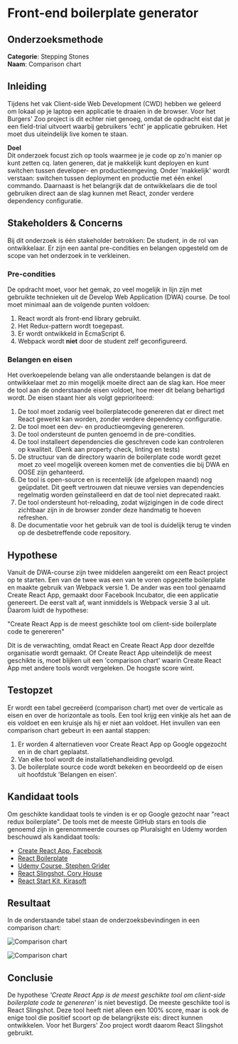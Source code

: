 # Front-end boilerplate generator

## Onderzoeksmethode

**Categorie**: Stepping Stones <br />
**Naam**: Comparison chart

## Inleiding
Tijdens het vak Client-side Web Development (CWD) hebben we geleerd om lokaal op je laptop een applicatie te draaien
in de browser. Voor het Burgers' Zoo project is dit echter niet genoeg, omdat de opdracht eist dat je een field-trial uitvoert waarbij gebruikers 'echt' je applicatie gebruiken. Het moet dus uiteindelijk live komen te staan. 

**Doel**<br />
Dit onderzoek focust zich op tools waarmee je je code op zo'n manier op kunt zetten cq. laten generen, dat je makkelijk kunt
deployen en kunt switchen tussen developer- en productieomgeving. Onder 'makkelijk' wordt verstaan: switchen tussen deployment en productie met één enkel commando. Daarnaast is het belangrijk dat de ontwikkelaars die de tool gebruiken direct aan de slag kunnen met React, zonder verdere dependency configuratie.

## Stakeholders & Concerns
Bij dit onderzoek is één stakeholder betrokken: De student, in de rol van ontwikkelaar.
Er zijn een aantal pre-condities en belangen opgesteld om de scope van het onderzoek in te verkleinen.

### Pre-condities
De opdracht moet, voor het gemak, zo veel mogelijk in lijn zijn met gebruikte technieken uit de Develop Web Application (DWA)
course. De tool moet minimaal aan de volgende punten voldoen:

1. React wordt als front-end library gebruikt.
2. Het Redux-pattern wordt toegepast.
3. Er wordt ontwikkeld in EcmaScript 6.
4. Webpack wordt **niet** door de student zelf geconfigureerd.

### Belangen en eisen
Het overkoepelende belang van alle onderstaande belangen is dat de ontwikkelaar met zo min mogelijk moeite direct aan de slag kan. Hoe meer de tool aan de onderstaande eisen voldoet, hoe meer dit belang behartigd wordt. De eisen staant hier als volgt geprioriteerd:

1. De tool moet zodanig veel boilerplatecode genereren dat er direct met React gewerkt kan worden, zonder verdere dependency
configuratie.
2. De tool moet een dev- en productieomgeving genereren.
3. De tool ondersteunt de punten genoemd in de pre-condities.
4. De tool installeert dependencies die geschreven code kan controleren op kwaliteit. (Denk aan property check, linting en 
tests)
5. De structuur van de directory waarin de boilerplate code wordt gezet moet zo veel mogelijk overeen komen met de conventies
die bij DWA en OOSE zijn gehanteerd.
6. De tool is open-source en is recentelijk (de afgelopen maand) nog geüpdatet. Dit geeft vertrouwen dat nieuwe versies van
dependencies regelmatig worden geïnstalleerd en dat de tool niet deprecated raakt.
7. De tool ondersteunt hot-reloading, zodat wijzigingen in de code direct zichtbaar zijn in de browser zonder deze handmatig
te hoeven refreshen.
8. De documentatie voor het gebruik van de tool is duidelijk terug te vinden op de desbetreffende code repository.


## Hypothese
Vanuit de DWA-course zijn twee middelen aangereikt om een React project op te starten. Een van de twee was een van te voren
opgezette boilerplate en maakte gebruik van Webpack versie 1. De ander was een tool genaamd Create React App, gemaakt door
Facebook Incubator, die een applicatie genereert. De eerst valt af, want inmiddels is Webpack versie 3 al uit. Daarom luidt
de hypothese:

"Create React App is de meest geschikte tool om client-side boilerplate code te genereren"

Dit is de verwachting, omdat React en Create React App door dezelfde organisatie wordt gemaakt. Of Create React App uiteindelijk de meest geschikte is,
moet blijken uit een 'comparison chart' waarin Create React App met andere tools wordt vergeleken. De hoogste score wint.

## Testopzet

Er wordt een tabel gecreëerd (comparison chart) met over de verticale as eisen en over de horizontale as tools. Een tool krijg een vinkje als het aan de eis voldoet en een kruisje als hij er niet aan voldoet. Het invullen van een comparison chart gebeurt in een aantal stappen:

1. Er worden 4 alternatieven voor Create React App op Google opgezocht en in de chart geplaatst.
2. Van elke tool wordt de installatiehandleiding gevolgd.
3. De boilerplate source code wordt bekeken en beoordeeld op de eisen uit hoofdstuk 'Belangen en eisen'.

## Kandidaat tools
Om geschikte kandidaat tools te vinden is er op Google gezocht naar "react redux boilerplate". De tools met de meeste GitHub stars en tools die genoemd zijn in gerenommeerde courses op Pluralsight en Udemy worden beschouwd als kandidaat tools:

- [Create React App, Facebook](https://github.com/facebookincubator/create-react-app)
- [React Boilerplate](https://github.com/react-boilerplate/react-boilerplate)
- [Udemy Course, Stephen Grider](https://github.com/StephenGrider/ReduxSimpleStarter)
- [React Slingshot, Cory House](https://github.com/coryhouse/react-slingshot)
- [React Start Kit, Kirasoft](https://github.com/kriasoft/react-starter-kit)

## Resultaat
In de onderstaande tabel staan de onderzoeksbevindingen in een comparison chart:


![Comparison chart](https://github.com/HANICA-MinorMulti/nj2017-iot-dwa-BurgersZoo1/blob/onderzoek/boilerplateGenerator/documentatie/onderzoeken/frontend_boilerplate/ComparisonChartBoilerplate.png)

![Comparison chart](https://github.com/HANICA-MinorMulti/nj2017-iot-dwa-BurgersZoo1/blob/master/documentatie/onderzoeken/frontend_boilerplate/ComparisonChartBoilerplate.png)


## Conclusie
De hypothese *'Create React App is de meest geschikte tool om client-side boilerplate code te genereren'* is niet bevestigd. De meeste geschikte tool is React Slingshot. Deze tool heeft niet alleen een 100% score, maar is ook de enige tool die positief scoort op de belangrijkste eis: direct kunnen ontwikkelen. Voor het Burgers' Zoo project wordt daarom React Slingshot gebruikt.
